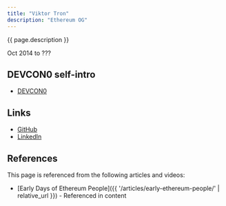 ```yaml
---
title: "Viktor Tron"
description: "Ethereum OG"
---
```


{{ page.description }}

Oct 2014 to ???

## DEVCON0 self-intro
- [DEVCON0](https://youtu.be/_BvvUlKDqp0?t=23m41s)

## Links
- [GitHub](https://github.com/zelig)
- [LinkedIn](https://www.linkedin.com/in/viktortron/)

## References

This page is referenced from the following articles and videos:

- [Early Days of Ethereum People]({{ '/articles/early-ethereum-people/' | relative_url }}) - Referenced in content
